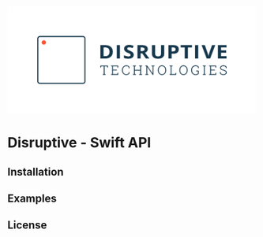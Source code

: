 ![DT Logo](https://raw.githubusercontent.com/vegather/Disruptive/master/dt_logo.png)

# Disruptive - Swift API



## Installation


## Examples


## License
